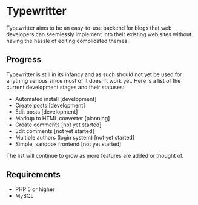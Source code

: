 Typewritter
===========

Typewritter aims to be an easy-to-use backend for blogs that web developers can seemlessly implement into their existing web sites without having the hassle of editing complicated themes.


Progress
------------

Typewritter is still in its infancy and as such should not yet be used for anything serious since most of it doesn't work yet. Here is a list of the current development stages and their statuses:

- Automated install [development]
- Create posts [development]
- Edit posts [development]
- Markup to HTML converter [planning]
- Create comments [not yet started]
- Edit comments [not yet started]
- Multiple authors (login system) [not yet started]
- Simple, sandbox frontend [not yet started]

The list will continue to grow as more features are added or thought of.

Requirements
------------

- PHP 5 or higher
- MySQL